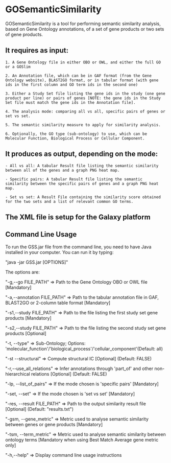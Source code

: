 # GOSemanticSimilarity

GOSemanticSimilarity is a tool for performing semantic similarity analysis, based on Gene Ontology annotations, of a set of gene products or two sets of gene products.

## It requires as input:

    1. A Gene Ontology file in either OBO or OWL, and either the full GO or a GOSlim

    2. An Annotation file, which can be in GAF format (from the Gene Ontology website), BLAST2GO format, or in tabular format (with gene ids in the first column and GO term ids in the second one)

    3. Either a Study Set file listing the gene ids in the study (one gene product per line) or pairs of genes [NOTE: the gene ids in the Study Set file must match the gene ids in the Annotation file].
    
    4. The analysis mode: comparing all vs all, specific pairs of genes or set vs set.

    5. The semantic similarity measure to apply for similarity analysis.

    6. Optionally, the GO type (sub-ontology) to use, which can be Molecular Function, Biological Process or Cellular Component.

## It produces as output, depending on the mode:

    - All vs all: A tabular Result file listing the semantic similarity between all of the genes and a graph PNG heat map.
    
    - Specific pairs: A tabular Result file listing the semantic similarity between the specific pairs of genes and a graph PNG heat map.
    
    - Set vs set: A Result File containing the similarity score obtained for the two sets and a list of relevant common GO terms. 

## The XML file is setup for the Galaxy platform

## Command Line Usage

To run the GSS.jar file from the command line, you need to have Java installed in your computer. You can run it by typing:

"java -jar GSS.jar [OPTIONS]"

The options are:

"-g,--go FILE_PATH" => Path to the Gene Ontology OBO or OWL file [Mandatory]

"-a,--annotation FILE_PATH" => Path to the tabular annotation file in GAF, BLAST2GO or 2-column table format [Mandatory]

"-s1,--study FILE_PATH" => Path to the file listing the first study set gene products [Mandatory]

"-s2,--study FILE_PATH" => Path to the file listing the second study set gene products [Optional]

"-t, --type" => Sub-Ontology; Options: 'molecular_function'/'biological_process'/'cellular_component'(Default: all)

"-st --structural" => Compute structural IC [Optional] (Default: FALSE)

"-r,--use_all_relations" => Infer annotations through 'part_of' and other non-hierarchical relations [Optional] (Default: FALSE)

"-lp, --list_of_pairs" => If the mode chosen is 'specific pairs' [Mandatory]

"-set, --set" => If the mode chosen is 'set vs set' [Mandatory]

"-res, --result FILE_PATH" => Path to the output similarity result file [Optional] (Default: "results.txt")

"-gsm, --gene_metric" => Metric used to analyse semantic similarity between genes or gene products [Mandatory]

"-tsm, --term_metric" => Metric used to analyse semantic similarity between ontology terms [Mandatory when using Best Match Average gene metric only]

"-h,--help" => Display command line usage instructions
